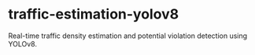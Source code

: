 # traffic-estimation-yolov8
Real-time traffic density estimation and potential violation detection using YOLOv8.
